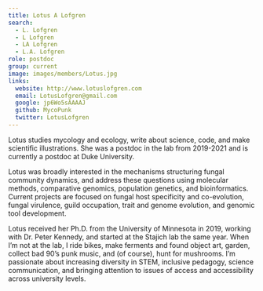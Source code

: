 ```yaml
---
title: Lotus A Lofgren
search:
  - L. Lofgren
  - L Lofgren
  - LA Lofgren
  - L.A. Lofgren
role: postdoc
group: current
image: images/members/Lotus.jpg
links:
  website: http://www.lotuslofgren.com
  email: LotusLofgren@gmail.com
  google: jp6Wo5sAAAAJ
  github: MycoPunk
  twitter: LotusLofgren
---
```


Lotus studies mycology and ecology, write about science, code, and make scientific illustrations. She was a postdoc in the lab from 2019-2021 and is currently a postdoc at Duke University.

Lotus was broadly interested in the mechanisms structuring fungal community dynamics, and address these questions using molecular methods, comparative genomics, population genetics, and bioinformatics. Current projects are focused on fungal host specificity and co-evolution, fungal virulence, guild occupation, trait and genome evolution, and genomic tool development.


Lotus received her Ph.D. from the University of Minnesota in 2019, working with Dr. Peter Kennedy, and started at the Stajich lab the same year.
When I’m not at the lab, I ride bikes, make ferments and found object art, garden, collect bad 90’s punk music, and (of course), hunt for mushrooms.
I’m passionate about increasing diversity in STEM, inclusive pedagogy, science communication, and bringing attention to issues of access and accessibility across university levels.
